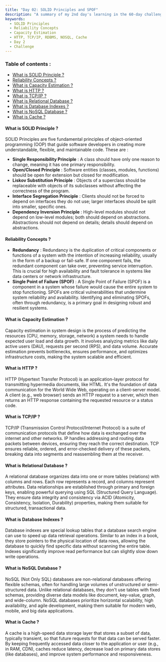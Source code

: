 ```yaml
---
title: "Day 02: SOLID Principles and SPOF"
description: "A summary of my 2nd day's learning in the 60-day challenge, covering basic of system design. SOLID principles, HTTP, TCP/IP, etc"
keywords:
  - SOLID Principles
  - Reliability Concepts
  - Capacity Estimation
  - HTTP, TCP/IP, RDBMS, NOSQL, Cache
  - Day 2
  - Challenge
---
```


### Table of contents :
- [What is SOLID Principle ?](#what-is-solid-principle-)
- [Reliability Concepts ?](#reliability-concepts-)
- [What is Capacity Estimation ?](#what-is-capacity-estimation-)
- [What is HTTP ?](#what-is-http-)
- [What is TCP/IP ?](#what-is-tcpip-)
- [What is Relational Database ?](#what-is-relational-database-)
- [What is Database Indexes ?](#what-is-database-indexes-)
- [What is NoSQL Database ?](#what-is-nosql-database-)
- [What is Cache ?](#what-is-cache-)


#### What is SOLID Principle ?
SOLID Principles are five fundamental principles of object-oriented programming (OOP) that guide software developers in creating more understandable, flexible, and maintainable code.
These are :
- **Single Responsibility Principle** : A class should have only one reason to change, meaning it has one primary responsibility.
- **Open/Closed Principle** : Software entities (classes, modules, functions) should be open for extension but closed for modification.
- **Liskov Substitution Principle** : Objects of a superclass should be replaceable with objects of its subclasses without affecting the correctness of the program.
- **Interface Segregation Principle** : Clients should not be forced to depend on interfaces they do not use; larger interfaces should be split into smaller, specific ones.
- **Dependency Inversion Principle** : High-level modules should not depend on low-level modules; both should depend on abstractions. Abstractions should not depend on details; details should depend on abstractions.

#### Reliability Concepts ?
- **Redundancy** : 
Redundancy is the duplication of critical components or functions of a system with the intention of increasing reliability, usually in the form of a backup or fail-safe. If one component fails, the redundant component can take over, preventing service interruption. This is crucial for high availability and fault tolerance in systems like data centers or network infrastructure.
- **Single Point of Failure (SPOF)** :
A Single Point of Failure (SPOF) is a component in a system whose failure would cause the entire system to stop functioning. SPOFs are critical vulnerabilities that undermine system reliability and availability. Identifying and eliminating SPOFs, often through redundancy, is a primary goal in designing robust and resilient systems.

#### What is Capacity Estimation ? 
Capacity estimation in system design is the process of predicting the resources (CPU, memory, storage, network) a system needs to handle expected user load and data growth. It involves analyzing metrics like daily active users (DAU), requests per second (RPS), and data volume. Accurate estimation prevents bottlenecks, ensures performance, and optimizes infrastructure costs, making the system scalable and efficient.


#### What is HTTP ?
HTTP (Hypertext Transfer Protocol) is an application-layer protocol for transmitting hypermedia documents, like HTML. It's the foundation of data communication for the World Wide Web, operating on a client-server model. A client (e.g., web browser) sends an HTTP request to a server, which then returns an HTTP response containing the requested resource or a status code.


#### What is TCP/IP ?
TCP/IP (Transmission Control Protocol/Internet Protocol) is a suite of communication protocols that define how data is exchanged over the internet and other networks. IP handles addressing and routing data packets between devices, ensuring they reach the correct destination. TCP ensures reliable, ordered, and error-checked delivery of these packets, breaking data into segments and reassembling them at the receiver.

#### What is Relational Database ?
A relational database organizes data into one or more tables (relations) with columns and rows. Each row represents a record, and columns represent attributes. Data relationships are established through primary and foreign keys, enabling powerful querying using SQL (Structured Query Language). They ensure data integrity and consistency via ACID (Atomicity, Consistency, Isolation, Durability) properties, making them suitable for structured, transactional data.

#### What is Database Indexes ?
Database indexes are special lookup tables that a database search engine can use to speed up data retrieval operations. Similar to an index in a book, they store pointers to the physical location of data rows, allowing the database to quickly find specific data without scanning the entire table. Indexes significantly improve read performance but can slightly slow down write operations.

#### What is NoSQL Database ?
NoSQL (Not Only SQL) databases are non-relational databases offering flexible schemas, often for handling large volumes of unstructured or semi-structured data. Unlike relational databases, they don't use tables with fixed schemas, providing diverse data models like document, key-value, graph, and wide-column. NoSQL databases prioritize horizontal scalability, high availability, and agile development, making them suitable for modern web, mobile, and big data applications.

#### What is Cache ?
A cache is a high-speed data storage layer that stores a subset of data, typically transient, so that future requests for that data can be served faster. By keeping frequently accessed data closer to the application or user (e.g., in RAM, CDN), caches reduce latency, decrease load on primary data stores (like databases), and improve system performance and responsiveness.
